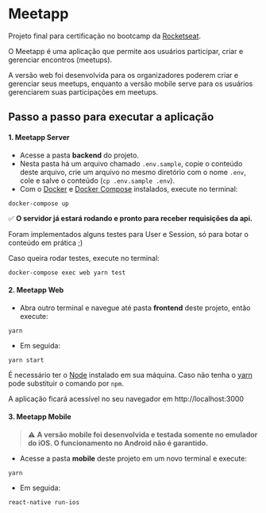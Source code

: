 # Meetapp

Projeto final para certificação no bootcamp da <a href="https://rocketseat.com.br/" target="blank">Rocketseat</a>.

O Meetapp é uma aplicação que permite aos usuários participar, criar e gerenciar encontros (meetups).

A versão web foi desenvolvida para os organizadores poderem criar e gerenciar seus meetups, enquanto a versão mobile serve para os usuários gerenciarem suas participações em meetups.

## Passo a passo para executar a aplicação

#### 1. Meetapp Server

* Acesse a pasta **backend** do projeto.
* Nesta pasta há um arquivo chamado `.env.sample`, copie o conteúdo deste arquivo, crie um arquivo no mesmo diretório com o nome `.env`, cole e salve o conteúdo (`cp .env.sample .env`).
* Com o <a href="https://docs.docker.com/install/" target="blank">Docker</a> e <a href="https://docs.docker.com/compose/install/" target="blank">Docker Compose</a> instalados, execute no terminal:

```
docker-compose up
```

:white_check_mark: **O servidor já estará rodando e pronto para receber requisições da api.**

Foram implementados alguns testes para User e Session, só para botar o conteúdo em prática ;)

Caso queira rodar testes, execute no terminal:

```
docker-compose exec web yarn test
```

#### 2. Meetapp Web

* Abra outro terminal e navegue até pasta **frontend** deste projeto, então execute:

```
yarn
```
* Em seguida:
```
yarn start
```

É necessário ter o <a href="https://nodejs.org/" target="blank">Node</a> instalado em sua máquina. Caso não tenha o <a href="https://yarnpkg.com/" target="blank">yarn</a> pode substituir o comando por `npm`.

A aplicação ficará acessível no seu navegador em http://localhost:3000

#### 3. Meetapp Mobile

> :warning: **A versão mobile foi desenvolvida e testada somente no emulador do iOS. O funcionamento no Android não é garantido.**

* Acesse a pasta **mobile** deste projeto em um novo terminal e execute:

```
yarn
```
* Em seguida:

```
react-native run-ios
```

